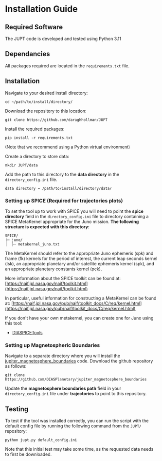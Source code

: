 # Installation Guide

## Required Software

The JUPT code is developed and tested using Python 3.11

## Dependancies
All packages required are located in the `requirements.txt` file. 

## Installation

Navigate to your desired install directory:

```shell
cd ~/path/to/install/directory/

```

Download the repository to this location:

```shell
git clone https://github.com/daraghhollman/JUPT
```

Install the required packages:

```shell
pip install -r requirements.txt
```
(Note that we recommend using a Python virtual environment)

Create a directory to store data:

```shell
mkdir JUPT/data
```

Add the path to this directory to the **data directory** in the `directory_config.ini` file.

```
data directory = /path/to/install/directory/data/
```

### Setting up SPICE (Required for trajectories plots)
To set the tool up to work with SPICE you will need to point the **spice directory** field in the `directory_config.ini` file to directory containing a SPICE MetaKernel appropriate for the Juno mission. **The following structure is expected with this directory:**

```
SPICE/
├─ juno/
│  ├─ metakernel_juno.txt
```

The MetaKernel should refer to the appropriate Juno ephemeris (spk) and frame (fk) kernels for the period of interest, the current leap seconds kernel (lsk), an appropriate planetary and/or satellite ephemeris kernel (spk), and an appropriate planetary constants kernel (pck).

More information about the SPICE toolkit can be found at: [https://naif.jpl.nasa.gov/naif/toolkit.html](https://naif.jpl.nasa.gov/naif/toolkit.html)

In particular, useful information for constructing a MetaKernel can be found at: [https://naif.jpl.nasa.gov/pub/naif/toolkit_docs/C/req/kernel.html](https://naif.jpl.nasa.gov/pub/naif/toolkit_docs/C/req/kernel.html)


If you don't have your own metakernel, you can create one for Juno using this tool:

* [DIASPICETools](https://github.com/mjrutala/DIASPICETools)


### Setting up Magnetospheric Boundaries
Navigate to a separate directory where you will install the [jupiter_magnetosphere_boundaries](https://github.com/DIASPlanetary/jupiter_magnetosphere_boundaries/) code. Download the github repository as follows:

```shell
git clone https://github.com/DIASPlanetary/jupiter_magnetosphere_boundaries
```

Update the **magnetosphere boundaries path** field in your `directory_config.ini` file under **trajectories** to point to this repository.

## Testing
To test if the tool was installed correctly, you can run the script with the default config file by running the following command from the `JUPT/` repository:

```shell
python jupt.py default_config.ini
```

Note that this initial test may take some time, as the requested data needs to first be downloaded.
